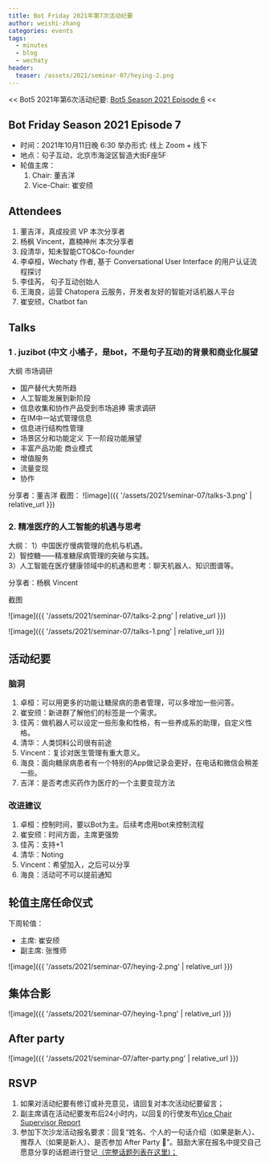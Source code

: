 ```yaml
---
title: Bot Friday 2021年第7次活动纪要
author: weishi-zhang
categories: events
tags:
  - minutes
  - blog
  - wechaty
header:
  teaser: /assets/2021/seminar-07/heying-2.png
---
```


<< Bot5 2021年第6次活动纪要: [Bot5 Season 2021 Episode 6](http://www.bot5.ml/events/seminar-minutes-2021-06/) <<

## Bot Friday Season 2021 Episode 7

- 时间：2021年10月11日晚 6:30 举办形式: 线上 Zoom + 线下
- 地点：句子互动，北京市海淀区智造大街F座5F
- 轮值主席：
  1. Chair: 董吉洋
  2. Vice-Chair: 崔安颀

## Attendees

1. 董吉洋，真成投资 VP 本次分享者
2. 杨枫 Vincent，嘉楠神州 本次分享者
3. 段清华，知未智能CTO&Co-founder
4. 李卓桓，Wechaty 作者, 基于 Conversational User Interface 的用户认证流程探讨
5. 李佳芮， 句子互动创始人
6. 王海良，运营 Chatopera 云服务，开发者友好的智能对话机器人平台
7. 崔安颀，Chatbot fan

## Talks

### 1 . juzibot (中文 小橘子，是bot，不是句子互动)的背景和商业化展望

大纲
市场调研

- 国产替代大势所趋
- 人工智能发展到新阶段
- 信息收集和协作产品受到市场追捧
需求调研
- 在IM中一站式管理信息
- 信息进行结构性管理
- 场景区分和功能定义
下一阶段功能展望
- 丰富产品功能
商业模式
- 增值服务
- 流量变现
- 协作

分享者：董吉洋
截图：
![image]({{ '/assets/2021/seminar-07/talks-3.png' | relative_url }})

### 2. 精准医疗的人工智能的机遇与思考

大纲：
1）中国医疗慢病管理的危机与机遇。  
2）智控糖——精准糖尿病管理的突破与实践。  
3）人工智能在医疗健康领域中的机遇和思考：聊天机器人、知识图谱等。  

分享者：杨枫 Vincent

截图

![image]({{ '/assets/2021/seminar-07/talks-2.png' | relative_url }})

![image]({{ '/assets/2021/seminar-07/talks-1.png' | relative_url }})

## 活动纪要

### 脑洞

1. 卓桓：可以用更多的功能让糖尿病的患者管理，可以多增加一些问答。
2. 崔安颀：新进群了解他们的标签是一个需求。
3. 佳芮：做机器人可以设定一些形象和性格，有一些养成系的助理，自定义性格。
4. 清华：人类饲料公司很有前途
5. Vincent：复诊对医生管理有重大意义。
6. 海良：面向糖尿病患者有一个特别的App做记录会更好，在电话和微信会稍差一些。
7. 吉洋：是否考虑买药作为医疗的一个主要变现方法

### 改进建议

1. 卓桓：控制时间，要以Bot为主。后续考虑用bot来控制流程
2. 崔安颀：时间方面，主席更强势
3. 佳芮：支持+1
4. 清华：Noting
5. Vincent：希望加入，之后可以分享
6. 海良：活动可不可以提前通知

## 轮值主席任命仪式

下周轮值：

- 主席: 崔安颀
- 副主席: 张惟师

![image]({{ '/assets/2021/seminar-07/heying-2.png' | relative_url }})

## 集体合影

![image]({{ '/assets/2021/seminar-07/heying-1.png' | relative_url }})

## After party

![image]({{ '/assets/2021/seminar-07/after-party.png' | relative_url }})

## RSVP

1. 如果对活动纪要有修订或补充意见，请回复对本次活动纪要留言；
2. 副主席请在活动纪要发布后24小时内，以回复的行使发布[Vice Chair Supervisor Report](http://bot5.ml/manuals/chair/#vice-chair-supervisor-report)
3. 参加下次沙龙活动报名要求：回复“姓名、个人的一句话介绍（如果是新人）、推荐人（如果是新人）、是否参加 After Party 🍻”。鼓励大家在报名中提交自己愿意分享的话题进行登记[（完整话题列表在这里)；](http://bot5.ml/talks/)
